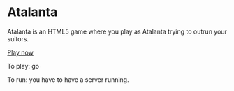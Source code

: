 Atalanta
========

Atalanta is an HTML5 game where you play as Atalanta trying to outrun your suitors.

[Play now](http://spicyhappy.github.io/Atalanta/)

To play: go

To run: you have to have a server running.
